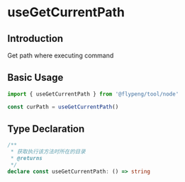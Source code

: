 # useGetCurrentPath

## Introduction

Get path where executing command

## Basic Usage

```ts
import { useGetCurrentPath } from '@flypeng/tool/node'

const curPath = useGetCurrentPath()
```

## Type Declaration

```ts
/**
 * 获取执行该方法时所在的目录
 * @returns
 */
declare const useGetCurrentPath: () => string
```
